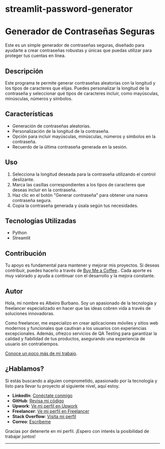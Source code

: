 # streamlit-password-generator
# Generador de Contraseñas Seguras

Este es un simple generador de contraseñas seguras, diseñado para ayudarte a crear contraseñas robustas y únicas que puedas utilizar para proteger tus cuentas en línea.

## Descripción

Este programa te permite generar contraseñas aleatorias con la longitud y los tipos de caracteres que elijas. Puedes personalizar la longitud de la contraseña y seleccionar qué tipos de caracteres incluir, como mayúsculas, minúsculas, números y símbolos.

## Características

- Generación de contraseñas aleatorias.
- Personalización de la longitud de la contraseña.
- Opción para incluir mayúsculas, minúsculas, números y símbolos en la contraseña.
- Recuerdo de la última contraseña generada en la sesión.

## Uso

1. Selecciona la longitud deseada para la contraseña utilizando el control deslizante.
2. Marca las casillas correspondientes a los tipos de caracteres que deseas incluir en la contraseña.
3. Haz clic en el botón "Generar contraseña" para obtener una nueva contraseña segura.
4. Copia la contraseña generada y úsala según tus necesidades.


## Tecnologías Utilizadas

- Python
- Streamlit


## Contribución

Tu apoyo es fundamental para mantener y mejorar mis proyectos. Si deseas contribuir, puedes hacerlo a través de [Buy Me a Coffee](https://www.buymeacoffee.com/albeirojbtr).. Cada aporte es muy valorado y ayuda a continuar con el desarrollo y la mejora constante.

## Autor

Hola, mi nombre es Albeiro Burbano. Soy un apasionado de la tecnología y freelancer especializado en hacer que las ideas cobren vida a través de soluciones innovadoras.


Como freelancer, me especializo en crear aplicaciones móviles y sitios web modernos y funcionales que cautivan a los usuarios con experiencias excepcionales. Además, ofrezco servicios de QA Testing para garantizar la calidad y fiabilidad de tus productos, asegurando una experiencia de usuario sin contratiempos.


[Conoce un poco más de mi trabajo](https://github.com/AlbeiroBurbanoTobar/ppi_pl_BurbanoA).


## ¿Hablamos?
Si estás buscando a alguien comprometido, apasionado por la tecnología y listo para llevar tu proyecto al siguiente nivel, aquí estoy.

- **LinkedIn**: [Conéctate conmigo](http://www.linkedin.com/in/albeiro-jose-burbano-tobar-759ba4297)
- **GitHub**: [Revisa mi código](https://github.com/AlbeiroBurbanoTobar)
- **Upwork**: [Ve mi perfil en Upwork](https://www.upwork.com/freelancers/~017e0544b7ea64d6c0?mp_source=share)
- **Freelancer**: [Ve mi perfil en Freelancer](https://www.freelancer.com/u/Albeiro73?sb=t)
- **Stack Overflow**: [Visita mi perfil](https://stackoverflow.com/users/24090991/albeiro-burbano) 
- **Correo**: [Escríbeme](mailto:albeirojbt@gmail.com)

Gracias por detenerte en mi perfil. ¡Espero con interés la posibilidad de trabajar juntos!

---
